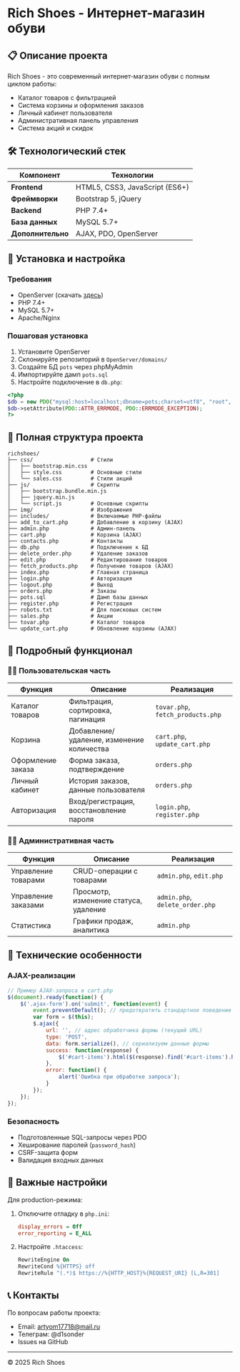 # Rich Shoes - Интернет-магазин обуви


## 📋 Описание проекта

Rich Shoes - это современный интернет-магазин обуви с полным циклом работы:
- Каталог товаров с фильтрацией
- Система корзины и оформления заказов
- Личный кабинет пользователя
- Административная панель управления
- Система акций и скидок

## 🛠 Технологический стек

| Компонент       | Технологии                          |
|-----------------|-------------------------------------|
| **Frontend**    | HTML5, CSS3, JavaScript (ES6+)      |
| **Фреймворки**  | Bootstrap 5, jQuery                 |
| **Backend**     | PHP 7.4+                            |
| **База данных** | MySQL 5.7+                          |
| **Дополнительно** | AJAX, PDO, OpenServer            |

## 🚀 Установка и настройка

### Требования
- OpenServer (скачать [здесь](https://ospanel.io/download/))
- PHP 7.4+
- MySQL 5.7+
- Apache/Nginx

### Пошаговая установка
1. Установите OpenServer
2. Склонируйте репозиторий в `OpenServer/domains/`
3. Создайте БД `pots` через phpMyAdmin
4. Импортируйте дамп `pots.sql`
5. Настройте подключение в `db.php`:

```php
<?php
$db = new PDO("mysql:host=localhost;dbname=pots;charset=utf8", "root", "root");
$db->setAttribute(PDO::ATTR_ERRMODE, PDO::ERRMODE_EXCEPTION);
?>
```
## 📂 Полная структура проекта

```
richshoes/
├── css/                  # Стили
│   ├── bootstrap.min.css
│   ├── style.css         # Основные стили
│   └── sales.css         # Стили акций
├── js/                   # Скрипты
│   ├── bootstrap.bundle.min.js
│   ├── jquery.min.js
│   └── script.js         # Основные скрипты
├── img/                  # Изображения
├── includes/             # Включаемые PHP-файлы
├── add_to_cart.php       # Добавление в корзину (AJAX)
├── admin.php             # Админ-панель
├── cart.php              # Корзина (AJAX)
├── contacts.php          # Контакты
├── db.php                # Подключение к БД
├── delete_order.php      # Удаление заказов
├── edit.php              # Редактирование товаров
├── fetch_products.php    # Получение товаров (AJAX)
├── index.php             # Главная страница
├── login.php             # Авторизация
├── logout.php            # Выход
├── orders.php            # Заказы
├── pots.sql              # Дамп базы данных
├── register.php          # Регистрация
├── robots.txt            # Для поисковых систем
├── sales.php             # Акции
├── tovar.php             # Каталог товаров
└── update_cart.php       # Обновление корзины (AJAX)
```

## 🌟 Подробный функционал

### 👨‍💻 Пользовательская часть

| Функция               | Описание                                  | Реализация             |
|-----------------------|------------------------------------------|------------------------|
| Каталог товаров       | Фильтрация, сортировка, пагинация        | `tovar.php`, `fetch_products.php` |
| Корзина               | Добавление/удаление, изменение количества | `cart.php`, `update_cart.php` |
| Оформление заказа     | Форма заказа, подтверждение              | `orders.php`           |
| Личный кабинет        | История заказов, данные пользователя     | `orders.php`           |
| Авторизация           | Вход/регистрация, восстановление пароля  | `login.php`, `register.php` |

### 👨‍🔧 Административная часть

| Функция               | Описание                                  | Реализация             |
|-----------------------|------------------------------------------|------------------------|
| Управление товарами   | CRUD-операции с товарами                 | `admin.php`, `edit.php` |
| Управление заказами   | Просмотр, изменение статуса, удаление    | `admin.php`, `delete_order.php` |
| Статистика            | Графики продаж, аналитика                | `admin.php`            |

## 🔧 Технические особенности

### AJAX-реализации
```javascript
// Пример AJAX-запроса в cart.php
$(document).ready(function() {
    $('.ajax-form').on('submit', function(event) {
        event.preventDefault(); // предотвратить стандартное поведение формы
        var form = $(this);
        $.ajax({
            url: '', // адрес обработчика формы (текущий URL)
            type: 'POST',
            data: form.serialize(), // сериализуем данные формы
            success: function(response) {
                $('#cart-items').html($(response).find('#cart-items').html());
            },
            error: function() {
                alert('Ошибка при обработке запроса');
            }
        });
    });
});
```

### Безопасность
- Подготовленные SQL-запросы через PDO
- Хеширование паролей (`password_hash`)
- CSRF-защита форм
- Валидация входных данных

## 📌 Важные настройки

Для production-режима:
1. Отключите отладку в `php.ini`:
   ```ini
   display_errors = Off
   error_reporting = E_ALL
   ```
2. Настройте `.htaccess`:
   ```apache
   RewriteEngine On
   RewriteCond %{HTTPS} off
   RewriteRule ^(.*)$ https://%{HTTP_HOST}%{REQUEST_URI} [L,R=301]
   ```

## 📞 Контакты

По вопросам работы проекта:
- Email: artyom17718@mail.ru
- Телеграм: @d1sonder
- Issues на GitHub

---

© 2025 Rich Shoes 
